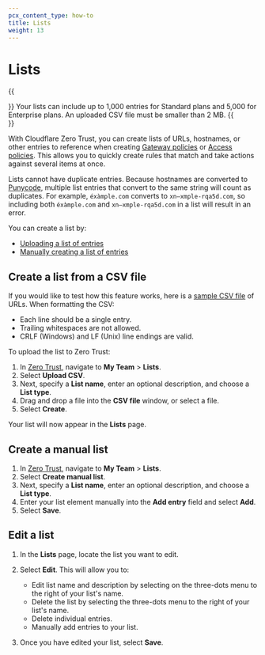 ```yaml
---
pcx_content_type: how-to
title: Lists
weight: 13
---
```


# Lists

{{<Aside>}}
Your lists can include up to 1,000 entries for Standard plans and 5,000 for Enterprise plans. An uploaded CSV file must be smaller than 2 MB.
{{</Aside>}}

With Cloudflare Zero Trust, you can create lists of URLs, hostnames, or other entries to reference when creating [Gateway policies](/cloudflare-one/policies/filtering/) or [Access policies](/cloudflare-one/policies/access/). This allows you to quickly create rules that match and take actions against several items at once.

Lists cannot have duplicate entries. Because hostnames are converted to [Punycode](https://www.rfc-editor.org/rfc/rfc3492.txt), multiple list entries that convert to the same string will count as duplicates. For example, `éxàmple.com` converts to `xn—xmple-rqa5d.com`, so including both `éxàmple.com` and `xn—xmple-rqa5d.com` in a list will result in an error.

You can create a list by:

- [Uploading a list of entries](#create-a-list-from-a-csv-file)
- [Manually creating a list of entries](#create-a-manual-list)

## Create a list from a CSV file

If you would like to test how this feature works, here is a [sample CSV file](/cloudflare-one/static/documentation/list-test.csv) of URLs. When formatting the CSV:

- Each line should be a single entry.
- Trailing whitespaces are not allowed.
- CRLF (Windows) and LF (Unix) line endings are valid.

To upload the list to Zero Trust:

1. In [Zero Trust](https://one.dash.cloudflare.com), navigate to **My Team** > **Lists**.
2. Select **Upload CSV**.
3. Next, specify a **List name**, enter an optional description, and choose a **List type**.
4. Drag and drop a file into the **CSV file** window, or select a file.
5. Select **Create**.

Your list will now appear in the **Lists** page.

## Create a manual list

1. In [Zero Trust](https://one.dash.cloudflare.com), navigate to **My Team** > **Lists**.
2. Select **Create manual list**.
3. Next, specify a **List name**, enter an optional description, and choose a **List type**.
4. Enter your list element manually into the **Add entry** field and select **Add**.
5. Select **Save**.

## Edit a list

1. In the **Lists** page, locate the list you want to edit.

2. Select **Edit**. This will allow you to:

   - Edit list name and description by selecting on the three-dots menu to the right of your list's name.
   - Delete the list by selecting the three-dots menu to the right of your list's name.
   - Delete individual entries.
   - Manually add entries to your list.

3. Once you have edited your list, select **Save**.
